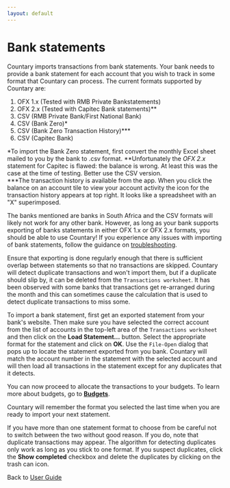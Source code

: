 ```yaml
---
layout: default
---
```

# Bank statements
Countary imports transactions from bank statements. Your bank needs to provide a bank
statement for each account that you wish to track in some format that Countary can process.
The current formats supported by Countary are:
1. OFX 1.x (Tested with RMB Private Bankstatements)
2. OFX 2.x (Tested with Capitec Bank statements)**
3. CSV (RMB Private Bank/First National Bank)
4. CSV (Bank Zero)*
5. CSV (Bank Zero Transaction History)***
6. CSV (Capitec Bank)

*To import the Bank Zero statement, first convert the monthly Excel sheet mailed to you 
by the bank to .csv format.
**Unfortunately the *OFX 2.x* statement for Capitec is flawed: the balance is wrong. At least
this was the case at the time of testing. Better use the CSV version.  
***The transaction history is available from the app. When you click the balance on an account 
tile to view your account activity the icon for the transaction history appears at top right.
It looks like a spreadsheet with an "X" superimposed.


The banks mentioned are banks in South Africa and the CSV formats will likely not work for
any other bank. However, as long as your bank supports exporting of banks statements in 
either OFX 1.x or OFX 2.x formats, you should be able to use Countary! If you experience
any issues with importing of bank statements, follow the guidance on [troubleshooting](trouble.markdown).

Ensure that exporting is done regularly enough that there is sufficient overlap between
statements so that no transactions are skipped. Countary will detect duplicate transactions
and won't import them, but if a duplicate should slip by, it can be deleted from the 
`Transactions worksheet`. It has been observed with some banks that transactions get
re-arranged during the month and this can sometimes cause the calculation that is used
to detect duplicate transactions to miss some.

To import a bank statement, first get an exported statement from your bank's website. 
Then make sure you have selected the correct account from the list of accounts in the 
top-left area of the `Transactions worksheet` and then click on the **Load Statement...** 
button. Select the appropriate format for the statement and click on **OK**. Use the
`File-Open` dialog that pops up to locate the statement exported from you bank. Countary
will match the account number in the statement with the selected account and will then
load all transactions in the statement except for any duplicates that it detects.

You can now proceed to allocate the transactions to your budgets. To learn more about
budgets, go to [**Budgets**](budgets.markdown).

Countary will remember the format you selected the last time when you are ready to import
your next statement.

If you have more than one statement format to choose from be careful not to switch between 
the two without good reason. If you do, note that duplicate transactions may appear. The
algorithm for detecting duplicates only work as long as you stick to one format. If you suspect
duplicates, click the **Show completed** checkbox and delete the duplicates by clicking
on the trash can icon.

Back to [User Guide](user_guide.markdown)
